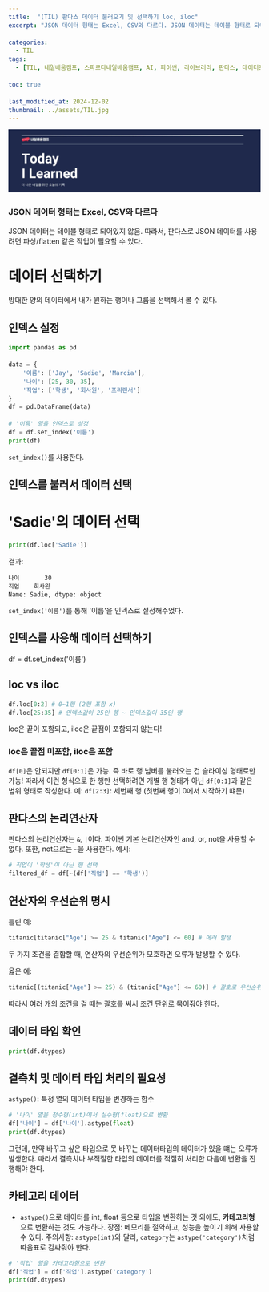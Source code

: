 ```yaml
---
title:  "(TIL) 판다스 데이터 불러오기 및 선택하기 loc, iloc"
excerpt: "JSON 데이터 형태는 Excel, CSV와 다르다. JSON 데이터는 테이블 형태로 되어있지 않음. 따라서, 판다스로 JSON 데이터를 사용려면 파싱/flatten 같은 작업이 필요할 수 있다."

categories:
  - TIL
tags:
  - [TIL, 내일배움캠프, 스파르타내일배움캠프, AI, 파이썬, 라이브러리, 판다스, 데이터프레임]

toc: true

last_modified_at: 2024-12-02
thumbnail: ../assets/TIL.jpg
---
```

![](/images/../images/TIL.png)

### JSON 데이터 형태는 Excel, CSV와 다르다
JSON 데이터는 테이블 형태로 되어있지 않음. 따라서, 판다스로 JSON 데이터를 사용려면 파싱/flatten 같은 작업이 필요할 수 있다.

# 데이터 선택하기
방대한 양의 데이터에서 내가 원하는 행이나 그룹을 선택해서 볼 수 있다.

## 인덱스 설정
```py
import pandas as pd

data = {
    '이름': ['Jay', 'Sadie', 'Marcia'],
    '나이': [25, 30, 35],
    '직업': ['학생', '회사원', '프리랜서']
}
df = pd.DataFrame(data)

# '이름' 열을 인덱스로 설정
df = df.set_index('이름')
print(df)
```
`set_index()`를 사용한다.

## 인덱스를 불러서 데이터 선택
# 'Sadie'의 데이터 선택
```py
print(df.loc['Sadie'])
```

결과:
```
나이       30
직업    회사원
Name: Sadie, dtype: object
```
`set_index('이름')`를 통해 '이름'을 인덱스로 설정해주었다.
## 인덱스를 사용해 데이터 선택하기
df = df.set_index('이름')

## loc vs iloc
```py
df.loc[0:2] # 0~1행 (2행 포함 x)
df.loc[25:35] # 인덱스값이 25인 행 ~ 인덱스값이 35인 행
```
loc은 끝이 포함되고, iloc은 끝점이 포함되지 않는다!

### loc은 끝점 미포함, iloc은 포함
`df[0]`은 안되지만 `df[0:1]`은 가능. 즉 바로 행 넘버를 불러오는 건 슬라이싱 형태로만 가능! 따라서 이런 형식으로 한 행만 선택하려면 개별 행 형태가 아닌 `df[0:1]`과 같은 범위 형태로 작성한다.
예: `df[2:3]`: 세번째 행 (첫번째 행이 0에서 시작하기 떄문)

## 판다스의 논리연산자
판다스의 논리연산자는 `&`, `|`이다. 파이썬 기본 논리연산자인 and, or, not을 사용할 수 없다.
또한, not으로는 `~`을 사용한다.
예시:
```py
# 직업이 '학생'이 아닌 행 선택
filtered_df = df[~(df['직업'] == '학생')]
```

## 연산자의 우선순위 명시
틀린 예:
```py
titanic[titanic["Age"] >= 25 & titanic["Age"] <= 60] # 에러 발생
```
두 가지 조건을 결합할 때, 연산자의 우선순위가 모호하면 오류가 발생할 수 있다.

옳은 예:
```py
titanic[(titanic["Age"] >= 25) & (titanic["Age"] <= 60)] # 괄호로 우선순위 명시
```
따라서 여러 개의 조건을 걸 때는 괄호를 써서 조건 단위로 묶어줘야 한다. 

## 데이터 타입 확인
```py
print(df.dtypes)
```

## 결측치 및 데이터 타입 처리의 필요성
`astype()`: 특정 열의 데이터 타입을 변경하는 함수
```py
# '나이' 열을 정수형(int)에서 실수형(float)으로 변환
df['나이'] = df['나이'].astype(float)
print(df.dtypes)
```
그런데, 만약 바꾸고 싶은 타입으로 못 바꾸는 데이터타입의 데이터가 있을 떄는 오류가 발생한다. 따라서 결측치나 부적절한 타입의 데이터를 적절히 처리한 다음에 변환을 진행해야 한다.

## 카테고리 데이터
- `astype()`으로 데이터를 int, float 등으로 타입을 변환하는 것 외에도, **카테고리형**으로 변환하는 것도 가능하다. 
장점: 메모리를 절약하고, 성능을 높이기 위해 사용할 수 있다.
주의사항: `astype(int)`와 달리, `category`는 `astype('category')`처럼 따옴표로 감싸줘야 한다.
```py
# '직업' 열을 카테고리형으로 변환
df['직업'] = df['직업'].astype('category')
print(df.dtypes)
```